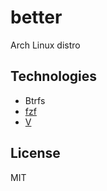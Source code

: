 # better
Arch Linux distro

## Technologies
- Btrfs
- [fzf](https://github.com/junegunn/fzf)
- [V](https://github.com/vlang/v)

## License

MIT
